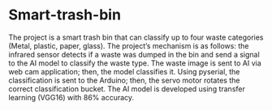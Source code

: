 # Smart-trash-bin

The project is a smart trash bin that can classify up to four waste categories (Metal, plastic, paper, glass). The project’s mechanism is as follows: the infrared sensor detects if a waste was dumped in the bin and send a signal to the AI model to classify the waste type. The waste image is sent to AI via web cam application; then, the model classifies it. Using pyserial, the classification is sent to the Arduino; then, the servo motor rotates the correct classification bucket. The AI model is developed using transfer learning (VGG16) with 86% accuracy.
